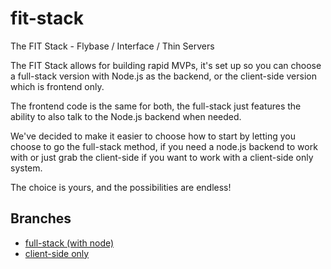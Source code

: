 # fit-stack
The FIT Stack - Flybase / Interface / Thin Servers

The FIT Stack allows for building rapid MVPs, it's set up so you can choose a full-stack version with Node.js as the backend, or the client-side version which is frontend only.

The frontend code is the same for both, the full-stack just features the ability to also talk to the Node.js backend when needed.

We've decided to make it easier to choose how to start by letting you choose to go the full-stack method, if you need a node.js backend to work with or just grab the client-side if you want to work with a client-side only system.

The choice is yours, and the possibilities are endless!

## Branches

* [full-stack (with node)](https://github.com/flybaseio/fit-stack/tree/full-stack)
* [client-side only](https://github.com/flybaseio/fit-stack/tree/client-side)
